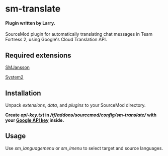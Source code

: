 # sm-translate
#### Plugin written by Larry.
SourceMod plugin for automatically translating chat messages in Team Fortress 2, using Google's Cloud Translation API.

## Required extensions
[SMJansson](https://github.com/thraaawn/SMJansson)

[System2](https://github.com/dordnung/System2)

## Installation
Unpack *extensions*, *data*, and *plugins* to your SourceMod directory.

**Create *api-key.txt* in */tf/addons/sourcemod/config/sm-translate/* with your [Google API key](https://cloud.google.com/docs/authentication/api-keys#creating_an_api_key) inside.**

## Usage
Use *sm_languagemenu* or *sm_lmenu* to select target and source languages. 
